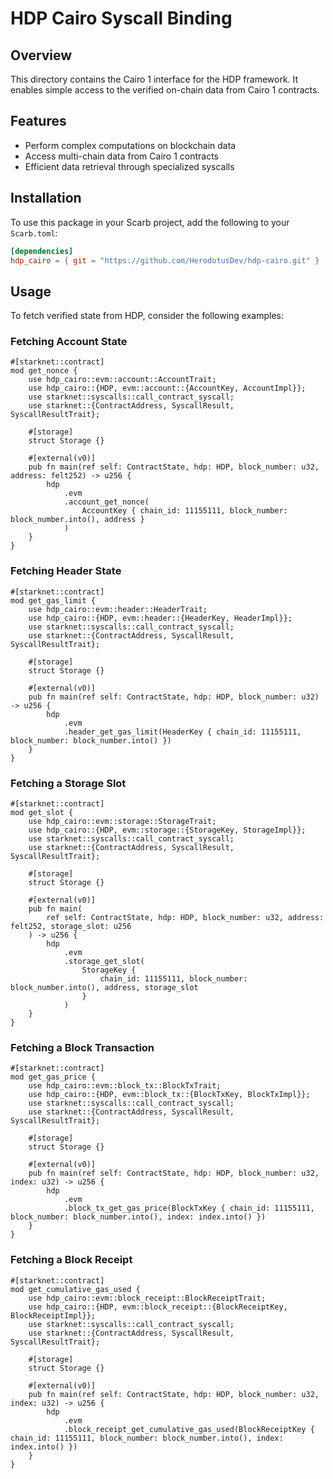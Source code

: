 # HDP Cairo Syscall Binding

## Overview

This directory contains the Cairo 1 interface for the HDP framework. It enables simple access to the verified on-chain data from Cairo 1 contracts.

## Features

- Perform complex computations on blockchain data
- Access multi-chain data from Cairo 1 contracts
- Efficient data retrieval through specialized syscalls

## Installation

To use this package in your Scarb project, add the following to your `Scarb.toml`:

```toml
[dependencies]
hdp_cairo = { git = "https://github.com/HerodotusDev/hdp-cairo.git" }
```

## Usage
To fetch verified state from HDP, consider the following examples:

### Fetching Account State
```cairo
#[starknet::contract]
mod get_nonce {
    use hdp_cairo::evm::account::AccountTrait;
    use hdp_cairo::{HDP, evm::account::{AccountKey, AccountImpl}};
    use starknet::syscalls::call_contract_syscall;
    use starknet::{ContractAddress, SyscallResult, SyscallResultTrait};

    #[storage]
    struct Storage {}

    #[external(v0)]
    pub fn main(ref self: ContractState, hdp: HDP, block_number: u32, address: felt252) -> u256 {
        hdp
            .evm
            .account_get_nonce(
                AccountKey { chain_id: 11155111, block_number: block_number.into(), address }
            )
    }
}
```

### Fetching Header State
```cairo
#[starknet::contract]
mod get_gas_limit {
    use hdp_cairo::evm::header::HeaderTrait;
    use hdp_cairo::{HDP, evm::header::{HeaderKey, HeaderImpl}};
    use starknet::syscalls::call_contract_syscall;
    use starknet::{ContractAddress, SyscallResult, SyscallResultTrait};

    #[storage]
    struct Storage {}

    #[external(v0)]
    pub fn main(ref self: ContractState, hdp: HDP, block_number: u32) -> u256 {
        hdp
            .evm
            .header_get_gas_limit(HeaderKey { chain_id: 11155111, block_number: block_number.into() })
    }
}
```

### Fetching a Storage Slot
```cairo
#[starknet::contract]
mod get_slot {
    use hdp_cairo::evm::storage::StorageTrait;
    use hdp_cairo::{HDP, evm::storage::{StorageKey, StorageImpl}};
    use starknet::syscalls::call_contract_syscall;
    use starknet::{ContractAddress, SyscallResult, SyscallResultTrait};

    #[storage]
    struct Storage {}

    #[external(v0)]
    pub fn main(
        ref self: ContractState, hdp: HDP, block_number: u32, address: felt252, storage_slot: u256
    ) -> u256 {
        hdp
            .evm
            .storage_get_slot(
                StorageKey {
                    chain_id: 11155111, block_number: block_number.into(), address, storage_slot
                }
            )
    }
}
```

### Fetching a Block Transaction
```cairo
#[starknet::contract]
mod get_gas_price {
    use hdp_cairo::evm::block_tx::BlockTxTrait;
    use hdp_cairo::{HDP, evm::block_tx::{BlockTxKey, BlockTxImpl}};
    use starknet::syscalls::call_contract_syscall;
    use starknet::{ContractAddress, SyscallResult, SyscallResultTrait};

    #[storage]
    struct Storage {}

    #[external(v0)]
    pub fn main(ref self: ContractState, hdp: HDP, block_number: u32, index: u32) -> u256 {
        hdp
            .evm
            .block_tx_get_gas_price(BlockTxKey { chain_id: 11155111, block_number: block_number.into(), index: index.into() })
    }
}
```

### Fetching a Block Receipt
```cairo
#[starknet::contract]
mod get_cumulative_gas_used {
    use hdp_cairo::evm::block_receipt::BlockReceiptTrait;
    use hdp_cairo::{HDP, evm::block_receipt::{BlockReceiptKey, BlockReceiptImpl}};
    use starknet::syscalls::call_contract_syscall;
    use starknet::{ContractAddress, SyscallResult, SyscallResultTrait};

    #[storage]
    struct Storage {}

    #[external(v0)]
    pub fn main(ref self: ContractState, hdp: HDP, block_number: u32, index: u32) -> u256 {
        hdp
            .evm
            .block_receipt_get_cumulative_gas_used(BlockReceiptKey { chain_id: 11155111, block_number: block_number.into(), index: index.into() })
    }
}
```
